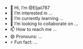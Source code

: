 - 👋 Hi, I’m @Eljaii787
- 👀 I’m interested in ...
- 🌱 I’m currently learning ...
- 💞️ I’m looking to collaborate on ...
- 📫 How to reach me ...
- 😄 Pronouns: ...
- ⚡ Fun fact: ...

<!---
Eljaii787/Eljaii787 is a ✨ special ✨ repository because its `README.md` (this file) appears on your GitHub profile.
You can click the Preview link to take a look at your changes.
--->
